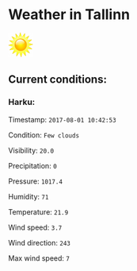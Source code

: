 # Weather in Tallinn 

<img src= 'images/sun.jpg' width= '50' /> 

## Current conditions: 

### Harku: 

Timestamp: ``` 2017-08-01 10:42:53 ``` 

Condition: ``` Few clouds ``` 

Visibility: ``` 20.0 ``` 

Precipitation: ``` 0 ``` 

Pressure: ``` 1017.4 ``` 

Humidity: ``` 71 ``` 

Temperature: ``` 21.9 ``` 

Wind speed: ``` 3.7 ``` 

Wind direction: ``` 243 ``` 

Max wind speed: ``` 7 ``` 

